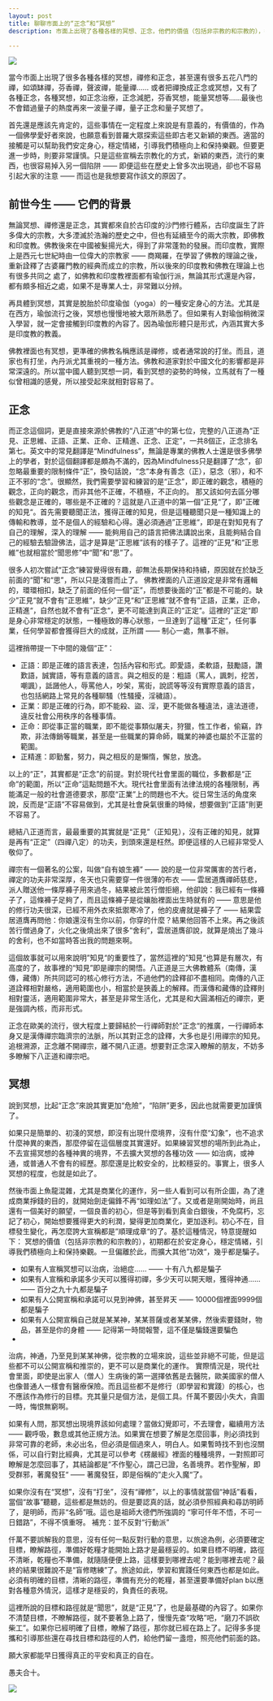 ```yaml
---
layout: post
title: 聊聊市面上的“正念”和“冥想”
description: 市面上出現了各種各樣的冥想、正念，他們的價值（包括非宗教的和宗教的），都在於安定身心，穩定情緒，引導我們積極向上和保持樂觀。一旦偏離於此，為了商業目的，擴大宣傳其他“功效”，甚至承諾其他“功效”，這幾乎都是騙子，必須謹慎對待了。

---
```


![](../images/2022-12-10-14-44-44.png)

當今市面上出現了很多各種各樣的冥想，禪修和正念，甚至還有很多五花八門的禪，如頌缽禪，芬香禪，聲波禪，能量禪…… 或者把禪換成正念或冥想，又有了各種正念，各種冥想，如正念治療，正念減肥，芬香冥想，能量冥想等……最後也不會錯過量子的熱度再來一波量子禪，量子正念和量子冥想了。

首先還是應該先肯定的，這些事情在一定程度上來說是有意義的，有價值的，作為一個佛學愛好者來說，也願意看到普羅大眾探索這些即古老又新穎的東西。適當的接觸是可以幫助我們安定身心，穩定情緒，引導我們積極向上和保持樂觀。但要更進一步時，則要非常謹慎。只是這些宣稱去宗教化的方式，新穎的東西，流行的東西，也很容易掉入另一個陷阱 —— 即便這些在歷史上曾多次出現過，卻也不容易引起大家的注意 —— 而這也是我想要寫作該文的原因了。

## 前世今生 —— 它們的背景

無論冥想、禪修還是正念，其實都來自於古印度的沙門修行體系，古印度誕生了許多偉大的宗教，大多湮滅於浩瀚的歷史之中，但也有延續至今的兩大宗教，即佛教和印度教。佛教後來在中國被髮揚光大，得到了非常蓬勃的發展。而印度教，實際上是西元七世紀時由一位偉大的宗教家 —— 商羯羅，在學習了佛教的理論之後，重新詮釋了古婆羅門教的經典而成立的宗教，所以後來的印度教和佛教在理論上也有很多共同之
處了，如佛教和印度教裡面都有瑜伽行派，無論其形式還是內容，都有頗多相近之處，如果不是專業人士，非常難以分辨。

再具體到冥想，其實是脫胎於印度瑜伽（yoga）的一種安定身心的方法。尤其是在西方，瑜伽流行之後，冥想也慢慢地被大眾所熟悉了。但如果有人對瑜伽稍微深入學習，就一定會接觸到印度教的內容了。因為瑜伽形體只是形式，內涵其實大多是印度教的教義。

佛教裡面也有冥想，更準確的佛教名稱應該是禪修，或者通常說的打坐。而且，道家也有打坐，內丹派尤其重視的一種方法。佛教和道家對於中國文化的影響都是非常深遠的。所以當中國人聽到冥想一詞，看到冥想的姿勢的時候，立馬就有了一種似曾相識的感覺，所以接受起來就相對容易了。

## 正念

而正念這個詞，更是直接來源於佛教的“八正道”中的第七位，完整的八正道為“正見、正思維、正語、正業、正命、正精進、正念、正定”，一共8個正，正念排名第七。英文中的常見翻譯是“Mindfulness”，無論是專業的佛教人士還是很多佛學上的學者，對於這個翻譯都是頗為不滿的，因為Mindfulness只是翻譯了“念”，卻忽略最重要的限制條件“正”，換句話說，“念”本身有善念（正），惡念（邪），和不正不邪的“念”。很顯然，我們需要學習和練習的是“正念”，即正確的觀念，積極的觀念，正向的觀念，而非其他不正確，不積極，不正向的。
那又該如何去區分哪些觀念是正確的，哪些是不正確的？這就是八正道中的第一個“正見“了，即”正確的知見“。首先需要聽聞正法，獲得正確的知見，但是這種聽聞只是一種知識上的傳輸和教導，並不是個人的經驗和心得。還必須通過”正思維“，即是在對知見有了自己的理解，深入的理解 —— 能夠用自己的語言把佛法講說出來，且能夠結合自己的經驗去驗證佛法，這才是算是”正思維”該有的樣子了。這裡的“正見”和“正思維”也就相當於“聞思修”中“聞”和“思”了。

很多人初次嘗試“正念”練習覺得很有趣，卻無法長期保持和持續，原因就在於缺乏前面的“聞”和“思”，所以只是淺嘗而止了。
佛教裡面的八正道設定是非常有邏輯的，環環相扣，缺乏了前面的任何一個“正”，而想要後面的“正”都是不可能的。缺少”正見“就不會有”正思維“，缺少”正見“和”正思維“就不會有”正語，正業，正命，正精進“，自然也就不會有”正念“，更不可能達到真正的“正定“。這裡的”正定“即是身心非常穩定的狀態，一種極致的專心狀態，一旦達到了這種”正定“，任何事業，任何學習都會獲得巨大的成就，正所謂 —— 制心一處，無事不辦。

這裡捎帶提一下中間的幾個“正”：
* 正語：即是正確的語言表達，包括內容和形式。即愛語，柔軟語，鼓勵語，讚歎語，誠實語，等有意義的語言。與之相反的是：粗語（罵人，諷刺，挖苦，嘲諷），詆譭他人，辱罵他人，吵架，罵街，說謊等等沒有實際意義的語言，也包括網路上常見的各種聊騷（性騷擾，淫穢語）。
* 正業：即是正確的行為，即不能殺、盜、淫，更不能做各種違法，違法道德，違反社會公用秩序的各種事情。
* 正命：即從事正當的職業，即不能從事類似屠夫，狩獵，性工作者，偷竊，詐欺，非法傳銷等職業，甚至是一些職業的算命師，職業的神婆也屬於不正當的範圍。
* 正精進：即勤奮，努力，與之相反的是懶惰，懈怠，放逸。

以上的“正”，其實都是“正念”的前提。對於現代社會里面的職位，多數都是“正命”的範圍，所以“正命”這點問題不大。現代社會里面有法律法規的各種限制，再能滿足一般的社會道德要求，那麼“正業”上的問題也不大。從日常生活的角度來說，反而是“正語”不容易做到，尤其是社會戾氣很重的時候，想要做到“正語”則更不容易了。

總結八正道而言，最最重要的其實就是“正見”（正知見），沒有正確的知見，就算是再有“正定”（四禪八定）的功夫，到頭來還是枉然。即便這樣的人已經非常受人敬仰了。

禪宗有一個著名的公案，叫做“自有娘生褲” —— 說的是一位非常厲害的苦行者，禪定的功夫非常深厚，冬天也只需要穿一件很薄的布衣 —— 雲居道膺禪師慈悲，派人贈送他一條厚褲子用來過冬，結果被此苦行僧拒絕，他卻說：我已經有一條褲子了，這條褲子足夠了，而且這條褲子是從孃胎裡面出生時就有的 —— 意思是他的修行功夫很深，已經不用外衣來抵禦寒冷了，他的皮膚就是褲子了 —— 結果雲居道膺再問他：你娘還沒有生你以前，你穿的什麼？結果他回答不上來。再之後該苦行僧過身了，火化之後燒出來了很多“舍利”，雲居道膺卻說，就算是燒出了幾斗的舍利，也不如當時答出我的問題來啊。

這個故事就可以用來說明”知見“的重要性了，當然這裡的”知見“也算是有層次，有高度的了，故事裡的“知見”即是禪宗的開悟。八正道是三大佛教體系（南傳，漢傳，藏傳）所共同認可的核心修行方法，不過他們的詮釋卻不盡相同。南傳的八正道詮釋相對嚴格，適用範圍也小，相當於是狹義上的解釋。而漢傳和藏傳的詮釋則相對靈活，適用範圍非常大，甚至是非常生活化，尤其是和大圓滿相近的禪宗，更是強調內核，而非形式。

正念在歐美的流行，很大程度上要歸結於一行禪師對於”正念“的推廣，一行禪師本身又是漢傳禪宗臨濟宗的法脈，所以其對正念的詮釋，大多也是引用禪宗的知見。追根溯源，正念離不開禪宗，離不開八正道。想要對正念深入瞭解的朋友，不妨多多瞭解下八正道和禪宗吧。

## 冥想

說到冥想，比起“正念”來說其實更加“危險”，“陷阱”更多，因此也就需要更加謹慎了。

如果只是簡單的、初淺的冥想，即沒有出現什麼境界，沒有什麼“幻象”，也不追求什麼神異的東西，那麼停留在這個層度其實還好。如果練習冥想的場所到此為止，不去宣揚冥想的各種神異的境界，不去擴大冥想的各種功效 —— 如治病，或神通，或普通人不會有的經歷。那麼還是比較安全的，比較穩妥的。事實上，很多人冥想的程度，也就是如此了。

然後市面上魚龍混雜，尤其是商業化的運作，另一些人看到可以有所企圖，為了達成商業掙錢的目的，就開始劍走偏鋒不再“如理如法”了。又或者是剛開始時，尚且還有一個美好的願望，一個良善的初心，但是等到看到真金白銀後，不免腐朽，忘記了初心，開始想要獲得更大的利潤，變得更加商業化，更加逐利。初心不在，目標發生變化，再怎麼誇大宣稱都是”順理成章“的了。基於這種情況，特意提醒如下：
冥想的價值（包括非宗教的和宗教的），初期都在於安定身心，穩定情緒，引導我們積極向上和保持樂觀。一旦偏離於此，而擴大其他”功效“，幾乎都是騙子。

* 如果有人宣稱冥想可以治病，治絕症…… —— 十有八九都是騙子
* 如果有人宣稱和承諾多少天可以獲得初禪，多少天可以開天眼，獲得神通…… —— 百分之九十九都是騙子
* 如果有人公開宣稱和承諾可以見到神佛，甚至昇天 —— 10000個裡面9999個都是騙子
* 如果有人公開宣稱自己就是某某神，某某菩薩或者某某佛，然後索要錢財，物品，甚至是你的身體 —— 記得第一時間報警，這不僅是騙錢還要騙色
* 
治病，神通，乃至見到某某神佛，從宗教的立場來說，這些並非絕不可能，但是這些都不可以公開宣稱和推崇的，更不可以是商業化的運作。
實際情況是，現代社會里面，即使是出家人（僧人）生病後的第一選擇依舊是去醫院，歐美國家的僧人也像普通人一樣會有醫療保險。而且這些都不是修行（即學習和實踐）的核心，也不應該作為修行的目標。充其量只是個方法，是個工具。仟萬不要因小失大，貪圖一時，悔恨無窮啊。

如果有人問，那冥想出現境界該如何處理？當做幻覺即可，不去理會，繼續用方法 —— 觀呼吸，數息或其他正規方法。如果實在想要了解是怎麼回事，則必須找到非常可靠的老師，未必出名，但必須是個過來人，明白人。如果暫時找不到也沒關係，可以自行對比經典，尤其是可以參考《楞嚴經》裡面的種種境界，一對照即可瞭解是怎麼回事了，其結論都是”不作聖心，謂己已證，名善境界。若作聖解，即受群邪，著魔發狂“ —— 著魔發狂，即是俗稱的”走火入魔“了。

如果你沒有在“冥想”，沒有“打坐”，沒有“禪修”，以上的事情就當個“神話”看看，當個“故事”聽聽，這些都是無妨的。但是要認真的話，就必須參照經典和尋訪明師了，是明師，而非“名師”哦。這也是祖師大德們所強調的 “寧可仟年不悟，不可一日錯路”，不得不慎重呀。
補充：並不反對“行動派”

仟萬不要誤解我的意思，沒有任何一點反對行動的意思，以旅途為例，必須要確定目標，瞭解路徑，準備好乾糧才能開始上路才是最穩妥的。如果目標不明確，路徑不清晰，乾糧也不準備，就隨隨便便上路，這樣要到哪裡去呢？能到哪裡去呢？最終的結果很難說不是“盲修瞎練”了。旅途如此，學習和實踐任何東西也都是如此。必須有明確的目標，清晰的路徑，準備有充分的乾糧，甚至還要準備好plan b以應對各種意外情況，這樣才是穩妥的，負責任的表現。

這裡所說的目標和路徑就是“聞思”，就是“正見”了，也是最基礎的內容了。如果你不清楚目標，不瞭解路徑，就不要著急上路了，慢慢先查“攻略”吧，“磨刀不誤砍柴工”。如果你已經明確了目標，瞭解了路徑，那你就已經在路上了。記得多多提攜和引導那些還在尋找目標和路徑的人們，給他們留一盞燈，照亮他們前面的路。

願大家都能早日獲得真正的平安和真正的自在。

愚夫合十。


![](../images/signature.png)
